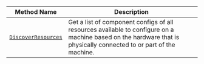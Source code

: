 <!-- prettier-ignore -->
| Method Name | Description |
| ----------- | ----------- |
| [`DiscoverResources`](/dev/reference/apis/services/discovery/#discoverresources) | Get a list of component configs of all resources available to configure on a machine based on the hardware that is physically connected to or part of the machine. |
